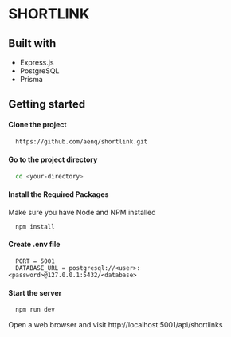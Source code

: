 # SHORTLINK

## Built with
- Express.js
- PostgreSQL
- Prisma

## Getting started
#### Clone the project

```bash
  https://github.com/aenq/shortlink.git
```
#### Go to the project directory

```bash
  cd <your-directory>
```

#### Install the Required Packages
 Make sure you have Node and NPM installed
```
  npm install
```

#### Create .env file
```
  PORT = 5001
  DATABASE_URL = postgresql://<user>:<password>@127.0.0.1:5432/<database>
```

#### Start the server

```bash
  npm run dev
```

Open a web browser and visit http://localhost:5001/api/shortlinks
